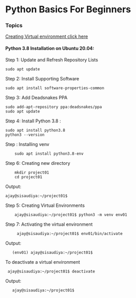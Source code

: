 # Python Basics For Beginners


### Topics

  [Creating Virtual environment click here](#virtual_env) <br />





<a name="virtual_env"></a>
#### Python 3.8 Installation on Ubuntu 20.04: 

Step 1: Update and Refresh Repository Lists


	sudo apt update
	
	
Step 2: Install Supporting Software


	sudo apt install software-properties-common
	
	
Step 3: Add Deadsnakes PPA	

	
	sudo add-apt-repository ppa:deadsnakes/ppa
	sudo apt update
	
	
Step 4: Install Python 3.8 : 


	sudo apt install python3.8
	python3 --version	
	
	
Step : Installing venv 

        sudo apt install python3.8-env
	
Step 6: Creating new directory

        mkdir project01
        cd project01
	
Output: 

	ajay@sisaudiya:~/project01$
	
	
Step 5: Creating Virtual Environments

        ajay@sisaudiya:~/project01$ python3 -m venv env01
        

             
Step 7: Activating the virtual environment

         ajay@sisaudiya:~/project01$ env01/bin/activate  


Output: 

       (env01) ajay@sisaudiya:~/project01$
       
       
To deactivate a virtual environment

	 ajay@sisaudiya:~/project01$ deactivate  

Output: 

       ajay@sisaudiya:~/project01$ 
